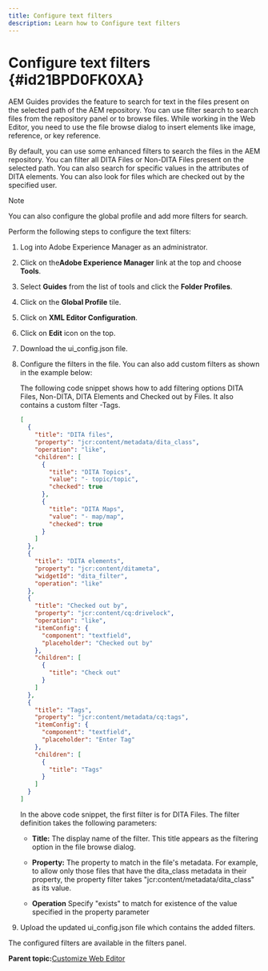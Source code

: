 ```yaml
---
title: Configure text filters
description: Learn how to Configure text filters
---
```


# Configure text filters {#id21BPD0FK0XA}

AEM Guides provides the feature to search for text in the files present on the selected path of the AEM repository. You can use filter search to search files from the repository panel or to browse files. While working in the Web Editor, you need to use the file browse dialog to insert elements like image, reference, or key reference.

By default, you can use some enhanced filters to search the files in the AEM repository. You can filter all DITA Files or Non-DITA Files present on the selected path. You can also search for specific values in the attributes of DITA elements. You can also look for files which are checked out by the specified user.

>[!NOTE]
>
> You can also configure the global profile and add more filters for search.

Perform the following steps to configure the text filters:

1.  Log into Adobe Experience Manager as an administrator.
1.  Click on the**Adobe Experience Manager** link at the top and choose **Tools**.
1.  Select **Guides** from the list of tools and click the **Folder Profiles**.
1.  Click on the **Global Profile** tile.
1.  Click on **XML Editor Configuration**.
1.  Click on **Edit** icon on the top.
1.  Download the ui\_config.json file.
1.  Configure the filters in the file. You can also add custom filters as shown in the example below:

    The following code snippet shows how to add filtering options DITA Files, Non-DITA, DITA Elements and Checked out by Files. It also contains a custom filter -Tags.

    ```json
    [
      {
        "title": "DITA files",
        "property": "jcr:content/metadata/dita_class",
        "operation": "like",
        "children": [
          {
            "title": "DITA Topics",
            "value": "- topic/topic",
            "checked": true
          },
          {
            "title": "DITA Maps",
            "value": "- map/map",
            "checked": true
          }
        ]
      },
      {
        "title": "DITA elements",
        "property": "jcr:content/ditameta",
        "widgetId": "dita_filter",
        "operation": "like"
      },
      {
        "title": "Checked out by",
        "property": "jcr:content/cq:drivelock",
        "operation": "like",
        "itemConfig": {
          "component": "textfield",
          "placeholder": "Checked out by"
        },
        "children": [
          {
            "title": "Check out"
          }
        ]
      },
      {
        "title": "Tags",
        "property": "jcr:content/metadata/cq:tags",
        "itemConfig": {
          "component": "textfield",
          "placeholder": "Enter Tag"
        },
        "children": [
          {
            "title": "Tags"
          }
        ]
      }
    ]
    ```

    In the above code snippet, the first filter is for DITA Files. The filter definition takes the following parameters:

    - **Title:** The display name of the filter. This title appears as the filtering option in the file browse dialog.

    - **Property:** The property to match in the file's metadata. For example, to allow only those files that have the dita\_class metadata in their property, the property filter takes "jcr:content/metadata/dita\_class" as its value.

    - **Operation** Specify "exists" to match for existence of the value specified in the property parameter

1.  Upload the updated ui\_config.json file which contains the added filters.

The configured filters are available in the filters panel.

**Parent topic:**[Customize Web Editor](conf-web-editor.md)

